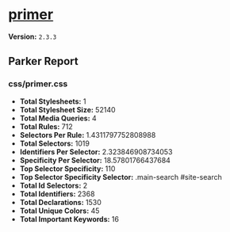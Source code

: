 # [primer]( http://primercss.io )

**Version:** `2.3.3`

## Parker Report

### css/primer.css

- **Total Stylesheets:** 1
- **Total Stylesheet Size:** 52140
- **Total Media Queries:** 4
- **Total Rules:** 712
- **Selectors Per Rule:** 1.4311797752808988
- **Total Selectors:** 1019
- **Identifiers Per Selector:** 2.323846908734053
- **Specificity Per Selector:** 18.57801766437684
- **Top Selector Specificity:** 110
- **Top Selector Specificity Selector:** .main-search #site-search
- **Total Id Selectors:** 2
- **Total Identifiers:** 2368
- **Total Declarations:** 1530
- **Total Unique Colors:** 45
- **Total Important Keywords:** 16
